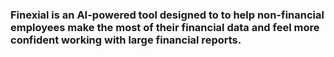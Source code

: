 ### Finexial is an AI-powered tool designed to to help non-financial employees make the most of their financial data and feel more confident working with large financial reports.